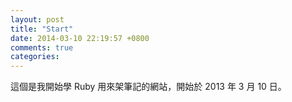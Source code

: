 ```yaml
---
layout: post
title: "Start"
date: 2014-03-10 22:19:57 +0800
comments: true
categories: 
---
```


這個是我開始學 Ruby 用來架筆記的網站，開始於 2013 年 3 月 10 日。
